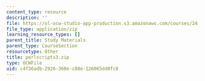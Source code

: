 ```yaml
---
content_type: resource
description: ''
file: https://ol-ocw-studio-app-production.s3.amazonaws.com/courses/24-964-topics-in-phonology-fall-2004/c4f36adb2926360ec88e126065dd0fc8_perlscripts3.zip
file_type: application/zip
learning_resource_types: []
parent_title: Study Materials
parent_type: CourseSection
resourcetype: Other
title: perlscripts3.zip
type: OCWFile
uid: c4f36adb-2926-360e-c88e-126065dd0fc8
---
```

